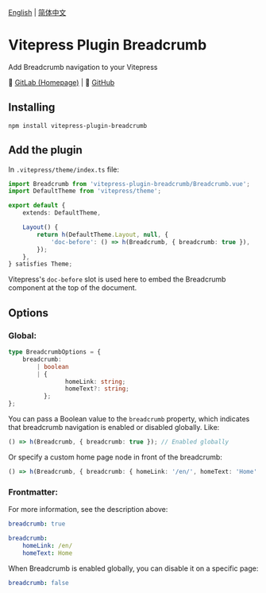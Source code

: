 [English](#) | [简体中文](./README.zh-Hans.md)

# Vitepress Plugin Breadcrumb

Add Breadcrumb navigation to your Vitepress

🔗 [GitLab (Homepage)](https://gitlab.soraharu.com/XiaoXi/vitepress-plugin-breadcrumb) | 🔗 [GitHub](https://github.com/yanranxiaoxi/vitepress-plugin-breadcrumb)

## Installing

```shell
npm install vitepress-plugin-breadcrumb
```

## Add the plugin

In `.vitepress/theme/index.ts` file:

```typescript
import Breadcrumb from 'vitepress-plugin-breadcrumb/Breadcrumb.vue';
import DefaultTheme from 'vitepress/theme';

export default {
	extends: DefaultTheme,

	Layout() {
		return h(DefaultTheme.Layout, null, {
			'doc-before': () => h(Breadcrumb, { breadcrumb: true }),
		});
	},
} satisfies Theme;
```

Vitepress's `doc-before` slot is used here to embed the Breadcrumb component at the top of the document.

## Options

### Global:

```typescript
type BreadcrumbOptions = {
	breadcrumb:
		| boolean
		| {
				homeLink: string;
				homeText?: string;
		  };
};
```

You can pass a Boolean value to the `breadcrumb` property, which indicates that breadcrumb navigation is enabled or disabled globally. Like:

```typescript
() => h(Breadcrumb, { breadcrumb: true }); // Enabled globally
```

Or specify a custom home page node in front of the breadcrumb:

```typescript
() => h(Breadcrumb, { breadcrumb: { homeLink: '/en/', homeText: 'Home' } }); // Add a link 'Home' to '/en/'
```

### Frontmatter:

For more information, see the description above:

```yaml
breadcrumb: true
```

```yaml
breadcrumb:
    homeLink: /en/
    homeText: Home
```

When Breadcrumb is enabled globally, you can disable it on a specific page:

```yaml
breadcrumb: false
```
